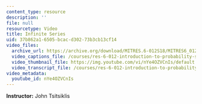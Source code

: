 ```yaml
---
content_type: resource
description: ''
file: null
resourcetype: Video
title: Infinite Series
uid: 37b862a1-6505-bcac-d302-73b3cb13cf14
video_files:
  archive_url: https://archive.org/download/MITRES.6-012S18/MITRES6_012S18_S01-05_300k.mp4
  video_captions_file: /courses/res-6-012-introduction-to-probability-spring-2018/8d3c143ddca55d0ea0e727ec024615cc_nYe4OZVCnIs.vtt
  video_thumbnail_file: https://img.youtube.com/vi/nYe4OZVCnIs/default.jpg
  video_transcript_file: /courses/res-6-012-introduction-to-probability-spring-2018/2a2840141db149d1c4341d6fb6d892d9_nYe4OZVCnIs.pdf
video_metadata:
  youtube_id: nYe4OZVCnIs
---
```


**Instructor:** John Tsitsiklis